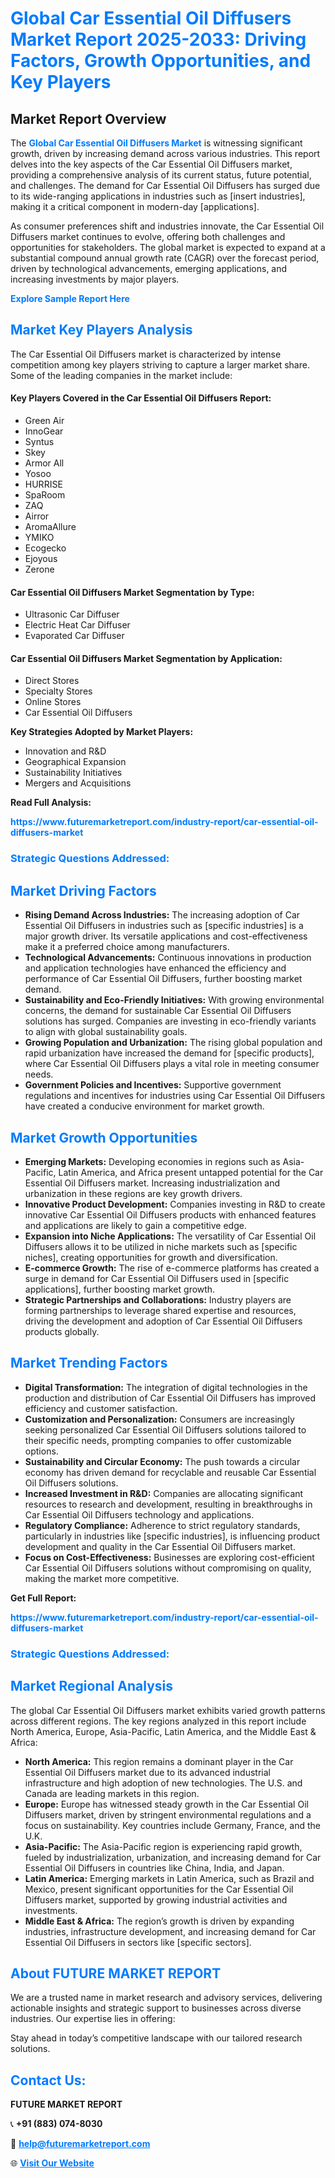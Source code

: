 <h1 style="color: #007BFF;">Global Car Essential Oil Diffusers Market Report 2025-2033: Driving Factors, Growth Opportunities, and Key Players</h1>

<section id="overview">
<h2>Market Report Overview</h2>
<p>The <a href="https://www.futuremarketreport.com/industry-report/car-essential-oil-diffusers-market" style="color: #007BFF; text-decoration: none;"><strong>Global Car Essential Oil Diffusers Market</strong></a> is witnessing significant growth, driven by increasing demand across various industries. This report delves into the key aspects of the Car Essential Oil Diffusers market, providing a comprehensive analysis of its current status, future potential, and challenges. The demand for Car Essential Oil Diffusers has surged due to its wide-ranging applications in industries such as [insert industries], making it a critical component in modern-day [applications].</p>
<p>As consumer preferences shift and industries innovate, the Car Essential Oil Diffusers market continues to evolve, offering both challenges and opportunities for stakeholders. The global market is expected to expand at a substantial compound annual growth rate (CAGR) over the forecast period, driven by technological advancements, emerging applications, and increasing investments by major players.</p>
</section>

<section id="overview">
<p><a href="https://www.futuremarketreport.com/request-sample/reportId=120139" style="color: #007BFF; text-decoration: none;"><strong>Explore Sample Report Here</strong></a></p>
</section>

<section id="key-players">
<h2 style="color: #007BFF;">Market Key Players Analysis</h2>
<p>The Car Essential Oil Diffusers market is characterized by intense competition among key players striving to capture a larger market share. Some of the leading companies in the market include:</p>
<h4>Key Players Covered in the Car Essential Oil Diffusers Report:</h4>
<ul><li>Green Air</li><li>InnoGear</li><li>Syntus</li><li>Skey</li><li>Armor All</li><li>Yosoo</li><li>HURRISE</li><li>SpaRoom</li><li>ZAQ</li><li>Airror</li><li>AromaAllure</li><li>YMIKO</li><li>Ecogecko</li><li>Ejoyous</li><li>Zerone</li></ul>
<h4>Car Essential Oil Diffusers Market Segmentation by Type:</h4>
<ul><li>Ultrasonic Car Diffuser</li><li>Electric Heat Car Diffuser</li><li>Evaporated Car Diffuser</li></ul>

<h4>Car Essential Oil Diffusers Market Segmentation by Application:</h4>
<ul><li>Direct Stores</li><li>Specialty Stores</li><li>Online Stores</li><li>Car Essential Oil Diffusers</li></ul>
<p><strong>Key Strategies Adopted by Market Players:</strong></p>
<ul>
<li>Innovation and R&D</li>
<li>Geographical Expansion</li>
<li>Sustainability Initiatives</li>
<li>Mergers and Acquisitions</li>
</ul>
</section>

<section>
<p><strong>Read Full Analysis: </strong></p><a href="https://www.futuremarketreport.com/industry-report/car-essential-oil-diffusers-market" style="color: #007BFF; text-decoration: none;"><strong>https://www.futuremarketreport.com/industry-report/car-essential-oil-diffusers-market</strong></a>
<h3 style="color: #007BFF;">Strategic Questions Addressed:</h3>
</section>

<section id="driving-factors">
<h2 style="color: #007BFF;">Market Driving Factors</h2>
<ul>
<li><strong>Rising Demand Across Industries:</strong> The increasing adoption of Car Essential Oil Diffusers in industries such as [specific industries] is a major growth driver. Its versatile applications and cost-effectiveness make it a preferred choice among manufacturers.</li>
<li><strong>Technological Advancements:</strong> Continuous innovations in production and application technologies have enhanced the efficiency and performance of Car Essential Oil Diffusers, further boosting market demand.</li>
<li><strong>Sustainability and Eco-Friendly Initiatives:</strong> With growing environmental concerns, the demand for sustainable Car Essential Oil Diffusers solutions has surged. Companies are investing in eco-friendly variants to align with global sustainability goals.</li>
<li><strong>Growing Population and Urbanization:</strong> The rising global population and rapid urbanization have increased the demand for [specific products], where Car Essential Oil Diffusers plays a vital role in meeting consumer needs.</li>
<li><strong>Government Policies and Incentives:</strong> Supportive government regulations and incentives for industries using Car Essential Oil Diffusers have created a conducive environment for market growth.</li>
</ul>
</section>

<section id="growth-opportunities">
<h2 style="color: #007BFF;">Market Growth Opportunities</h2>
<ul>
<li><strong>Emerging Markets:</strong> Developing economies in regions such as Asia-Pacific, Latin America, and Africa present untapped potential for the Car Essential Oil Diffusers market. Increasing industrialization and urbanization in these regions are key growth drivers.</li>
<li><strong>Innovative Product Development:</strong> Companies investing in R&D to create innovative Car Essential Oil Diffusers products with enhanced features and applications are likely to gain a competitive edge.</li>
<li><strong>Expansion into Niche Applications:</strong> The versatility of Car Essential Oil Diffusers allows it to be utilized in niche markets such as [specific niches], creating opportunities for growth and diversification.</li>
<li><strong>E-commerce Growth:</strong> The rise of e-commerce platforms has created a surge in demand for Car Essential Oil Diffusers used in [specific applications], further boosting market growth.</li>
<li><strong>Strategic Partnerships and Collaborations:</strong> Industry players are forming partnerships to leverage shared expertise and resources, driving the development and adoption of Car Essential Oil Diffusers products globally.</li>
</ul>
</section>

<section id="trending-factors">
<h2 style="color: #007BFF;">Market Trending Factors</h2>
<ul>
<li><strong>Digital Transformation:</strong> The integration of digital technologies in the production and distribution of Car Essential Oil Diffusers has improved efficiency and customer satisfaction.</li>
<li><strong>Customization and Personalization:</strong> Consumers are increasingly seeking personalized Car Essential Oil Diffusers solutions tailored to their specific needs, prompting companies to offer customizable options.</li>
<li><strong>Sustainability and Circular Economy:</strong> The push towards a circular economy has driven demand for recyclable and reusable Car Essential Oil Diffusers solutions.</li>
<li><strong>Increased Investment in R&D:</strong> Companies are allocating significant resources to research and development, resulting in breakthroughs in Car Essential Oil Diffusers technology and applications.</li>
<li><strong>Regulatory Compliance:</strong> Adherence to strict regulatory standards, particularly in industries like [specific industries], is influencing product development and quality in the Car Essential Oil Diffusers market.</li>
<li><strong>Focus on Cost-Effectiveness:</strong> Businesses are exploring cost-efficient Car Essential Oil Diffusers solutions without compromising on quality, making the market more competitive.</li>
</ul>
</section>

<section>
<p><strong>Get Full Report: </strong></p><a href="https://www.futuremarketreport.com/industry-report/car-essential-oil-diffusers-market" style="color: #007BFF; text-decoration: none;"><strong>https://www.futuremarketreport.com/industry-report/car-essential-oil-diffusers-market</strong></a>
<h3 style="color: #007BFF;">Strategic Questions Addressed:</h3>
</section>


<section id="regional-analysis">
<h2 style="color: #007BFF;">Market Regional Analysis</h2>
<p>The global Car Essential Oil Diffusers market exhibits varied growth patterns across different regions. The key regions analyzed in this report include North America, Europe, Asia-Pacific, Latin America, and the Middle East & Africa:</p>
<ul>
<li><strong>North America:</strong> This region remains a dominant player in the Car Essential Oil Diffusers market due to its advanced industrial infrastructure and high adoption of new technologies. The U.S. and Canada are leading markets in this region.</li>
<li><strong>Europe:</strong> Europe has witnessed steady growth in the Car Essential Oil Diffusers market, driven by stringent environmental regulations and a focus on sustainability. Key countries include Germany, France, and the U.K.</li>
<li><strong>Asia-Pacific:</strong> The Asia-Pacific region is experiencing rapid growth, fueled by industrialization, urbanization, and increasing demand for Car Essential Oil Diffusers in countries like China, India, and Japan.</li>
<li><strong>Latin America:</strong> Emerging markets in Latin America, such as Brazil and Mexico, present significant opportunities for the Car Essential Oil Diffusers market, supported by growing industrial activities and investments.</li>
<li><strong>Middle East & Africa:</strong> The region’s growth is driven by expanding industries, infrastructure development, and increasing demand for Car Essential Oil Diffusers in sectors like [specific sectors].</li>
</ul>
</section>

<footer>
<h2 style="color: #007BFF;">About FUTURE MARKET REPORT</h2>
<p>We are a trusted name in market research and advisory services, delivering actionable insights and strategic support to businesses across diverse industries. Our expertise lies in offering:</p>

<p>Stay ahead in today’s competitive landscape with our tailored research solutions.</p>

<h2 style="color: #007BFF;">Contact Us:</h2>
<p><strong>FUTURE MARKET REPORT</strong></p>
<p>📞 <strong>+91 (883) 074-8030</strong></p>
<p>📧 <strong><a href="mailto:help@futuremarketreport.com" style="color: #007BFF;">help@futuremarketreport.com</a></strong></p>
<p>🌐 <strong><a href="https://www.futuremarketreport.com/" style="color: #007BFF;">Visit Our Website</a></strong></p>
</footer>